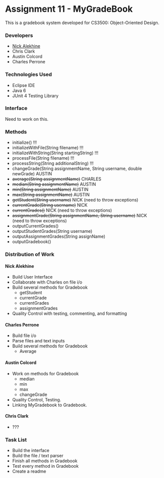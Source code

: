 Assignment 11 - MyGradeBook
===========================
This is a gradebook system developed for CS3500: Object-Oriented Design. 

### Developers
- [Nick Alekhine](https://github.com/alekhinen)
- Chris Clark
- Austin Colcord
- Charles Perrone

### Technologies Used
- Eclipse IDE
- Java 6
- JUnit 4 Testing Library

### Interface
Need to work on this.

### Methods
- initialize() !!!
- initializeWithFile(String filename) !!!
- initializeWithString(String startingString)  !!!
- processFile(String filename) !!!
- processString(String additionalString) !!!
- changeGrade(String assignmentName, String username, double newGrade) AUSTIN
- ~~average(String assignmentName)~~ CHARLES
- ~~median(String assignmentName)~~ AUSTIN
- ~~min(String assignmentName)~~ AUSTIN
- ~~max(String assignmentName)~~ AUSTIN
- ~~getStudent(String username)~~ NICK (need to throw exceptions)
- ~~currentGrade(String username)~~ NICK
- ~~currentGrades()~~ NICK (need to throw exceptions)
- ~~assignmentGrade(String assignmentName, String username)~~ NICK (need to throw exceptions)
- outputCurrentGrades()
- outputStudentGrades(String username)
- outputAssignmentGrades(String assignName)
- outputGradebook()

### Distribution of Work
#### Nick Alekhine
- Build User Interface
- Collaborate with Charles on file i/o
- Build several methods for Gradebook 
    - getStudent 
    - currentGrade 
    - currentGrades
    - assignmentGrades
- Quality Control with testing, commenting, and formatting

#### Charles Perrone
- Build file i/o 
- Parse files and text inputs
- Build several methods for Gradebook
    - Average

#### Austin Colcord
- Work on methods for Gradebook
    - median
    - min
    - max
    - changeGrade
- Quality Control, Testing.
- Linking MyGradebook to Gradebook.

#### Chris Clark
- ???

### Task List
- Build the interface
- Build the file / text parser
- Finish all methods in Gradebook
- Test every method in Gradebook
- Create a readme


